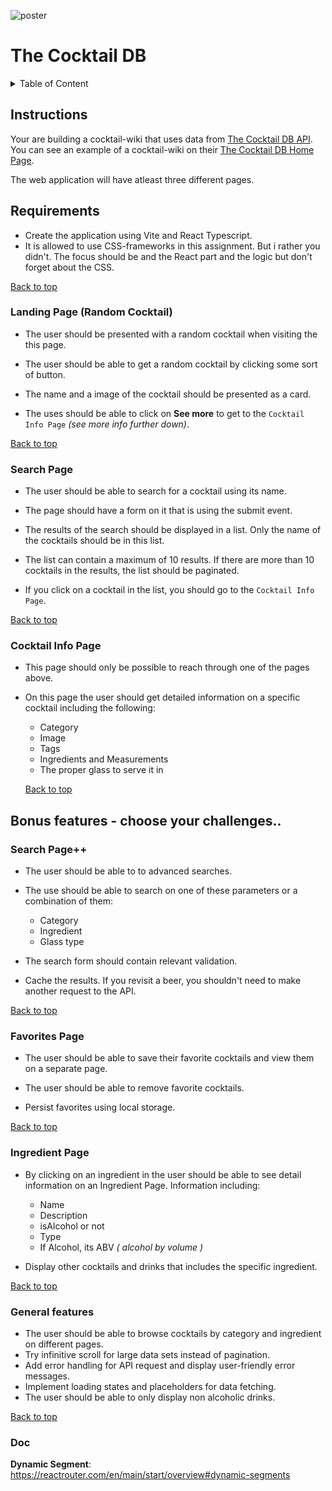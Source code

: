 ![poster](./src/assets/poster.png)


# The Cocktail DB

<details>
  <summary>Table of Content</summary>

- [Instructions](#instructions)
- [Requirements](#requirements)
  - [Landing Page](#landing-page-random-cocktail)
  - [Search Page](#search-page)
  - [Cocktail Info Page](#cocktail-info-page)
- [Bonus Features](#bonus-features---choose-your-challenges)
  - [Search Page++](#search-page-1)
  - [Favorites Page](#favorites-page)
  - [Ingredient Page](#ingredient-page)
  - [General features](#general-features)

</details>

## Instructions

Your are building a cocktail-wiki that uses data from [The Cocktail DB API](https://www.thecocktaildb.com/api.php). You can see an example of a cocktail-wiki on their [The Cocktail DB Home Page](https://www.thecocktaildb.com/).

The web application will have atleast three different pages.

## Requirements

- Create the application using Vite and React Typescript.
- It is allowed to use CSS-frameworks in this assignment. But i rather you didn't. The focus should be and the React part and the logic but don't forget about the CSS.

[Back to top](#the-cocktail-db)

### Landing Page (Random Cocktail)

- The user should be presented with a random cocktail when visiting the this page.

- The user should be able to get a random cocktail by clicking some sort of button.

- The name and a image of the cocktail should be presented as a card.

- The uses should be able to click on **See more** to get to the `Cocktail Info Page` _(see more info further down)_.

[Back to top](#the-cocktail-db)

### Search Page

- The user should be able to search for a cocktail using its name.

- The page should have a form on it that is using the submit event.

- The results of the search should be displayed in a list. Only the name of the cocktails should be in this list.

- The list can contain a maximum of 10 results. If there are more than 10 cocktails in the results, the list should be paginated.

- If you click on a cocktail in the list, you should go to the `Cocktail Info Page`.

[Back to top](#the-cocktail-db)

### Cocktail Info Page

- This page should only be possible to reach through one of the pages above.

- On this page the user should get detailed information on a specific cocktail including the following:

  - Category
  - Image
  - Tags
  - Ingredients and Measurements
  - The proper glass to serve it in

  [Back to top](#the-cocktail-db)

## Bonus features - choose your challenges..

### Search Page++

- The user should be able to to advanced searches.
- The use should be able to search on one of these parameters or a combination of them:

  - Category
  - Ingredient
  - Glass type

- The search form should contain relevant validation.
- Cache the results. If you revisit a beer, you shouldn't need to make another request to the API.

[Back to top](#the-cocktail-db)

### Favorites Page

- The user should be able to save their favorite cocktails and view them on a separate page.

- The user should be able to remove favorite cocktails.
- Persist favorites using local storage.

[Back to top](#the-cocktail-db)

### Ingredient Page

- By clicking on an ingredient in the user should be able to see detail information on an Ingredient Page. Information including:

  - Name
  - Description
  - isAlcohol or not
  - Type
  - If Alcohol, its ABV _( alcohol by volume )_

- Display other cocktails and drinks that includes the specific ingredient.

[Back to top](#the-cocktail-db)

### General features

- The user should be able to browse cocktails by category and ingredient on different pages.
- Try infinitive scroll for large data sets instead of pagination.
- Add error handling for API request and display user-friendly error messages.
- Implement loading states and placeholders for data fetching.
- The user should be able to only display non alcoholic drinks.

[Back to top](#the-cocktail-db)



### Doc

**Dynamic Segment**: https://reactrouter.com/en/main/start/overview#dynamic-segments